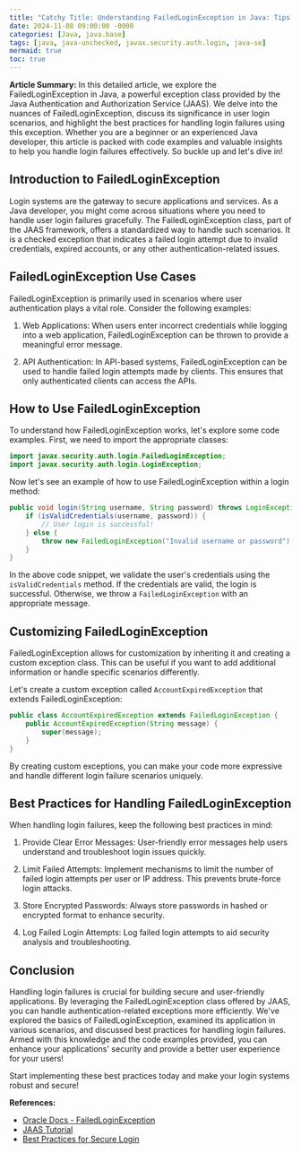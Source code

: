 ```yaml
---
title: "Catchy Title: Understanding FailedLoginException in Java: Tips and Best Practices for Handling User Login Failures!"
date: 2024-11-08 09:00:00 -0000
categories: [Java, java.base]
tags: [java, java-unchecked, javax.security.auth.login, java-se]
mermaid: true
toc: true
---
```



**Article Summary:**
In this detailed article, we explore the FailedLoginException in Java, a powerful exception class provided by the Java Authentication and Authorization Service (JAAS). We delve into the nuances of FailedLoginException, discuss its significance in user login scenarios, and highlight the best practices for handling login failures using this exception. Whether you are a beginner or an experienced Java developer, this article is packed with code examples and valuable insights to help you handle login failures effectively. So buckle up and let's dive in!

## Introduction to FailedLoginException

Login systems are the gateway to secure applications and services. As a Java developer, you might come across situations where you need to handle user login failures gracefully. The FailedLoginException class, part of the JAAS framework, offers a standardized way to handle such scenarios. It is a checked exception that indicates a failed login attempt due to invalid credentials, expired accounts, or any other authentication-related issues.

## FailedLoginException Use Cases

FailedLoginException is primarily used in scenarios where user authentication plays a vital role. Consider the following examples:

1. Web Applications: When users enter incorrect credentials while logging into a web application, FailedLoginException can be thrown to provide a meaningful error message.

2. API Authentication: In API-based systems, FailedLoginException can be used to handle failed login attempts made by clients. This ensures that only authenticated clients can access the APIs.

## How to Use FailedLoginException

To understand how FailedLoginException works, let's explore some code examples. First, we need to import the appropriate classes:

```java
import javax.security.auth.login.FailedLoginException;
import javax.security.auth.login.LoginException;
```

Now let's see an example of how to use FailedLoginException within a login method:

```java
public void login(String username, String password) throws LoginException {
    if (isValidCredentials(username, password)) {
        // User login is successful!
    } else {
        throw new FailedLoginException("Invalid username or password");
    }
}
```

In the above code snippet, we validate the user's credentials using the `isValidCredentials` method. If the credentials are valid, the login is successful. Otherwise, we throw a `FailedLoginException` with an appropriate message.

## Customizing FailedLoginException

FailedLoginException allows for customization by inheriting it and creating a custom exception class. This can be useful if you want to add additional information or handle specific scenarios differently.

Let's create a custom exception called `AccountExpiredException` that extends FailedLoginException:

```java
public class AccountExpiredException extends FailedLoginException {
    public AccountExpiredException(String message) {
        super(message);
    }
}
```

By creating custom exceptions, you can make your code more expressive and handle different login failure scenarios uniquely.

## Best Practices for Handling FailedLoginException

When handling login failures, keep the following best practices in mind:

1. Provide Clear Error Messages: User-friendly error messages help users understand and troubleshoot login issues quickly.

2. Limit Failed Attempts: Implement mechanisms to limit the number of failed login attempts per user or IP address. This prevents brute-force login attacks.

3. Store Encrypted Passwords: Always store passwords in hashed or encrypted format to enhance security.

4. Log Failed Login Attempts: Log failed login attempts to aid security analysis and troubleshooting.

## Conclusion

Handling login failures is crucial for building secure and user-friendly applications. By leveraging the FailedLoginException class offered by JAAS, you can handle authentication-related exceptions more efficiently. We've explored the basics of FailedLoginException, examined its application in various scenarios, and discussed best practices for handling login failures. Armed with this knowledge and the code examples provided, you can enhance your applications' security and provide a better user experience for your users!

Start implementing these best practices today and make your login systems robust and secure!

**References:**
- [Oracle Docs - FailedLoginException](https://docs.oracle.com/javase/7/docs/api/javax/security/auth/login/FailedLoginException.html)
- [JAAS Tutorial](https://docs.oracle.com/javase/7/docs/technotes/guides/security/jaas/JAASRefGuide.html)
- [Best Practices for Secure Login](https://www.owasp.org/index.php/Authentication_Cheat_Sheet#Implement_Proper_Login_Failure_Logging)